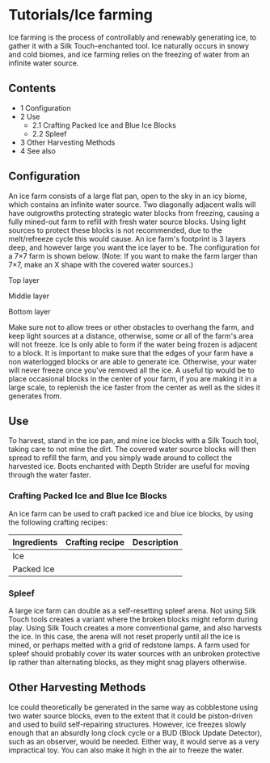# Tutorials/Ice farming
Ice farming is the process of controllably and renewably generating ice, to gather it with a Silk Touch-enchanted tool. Ice naturally occurs in snowy and cold biomes, and ice farming relies on the freezing of water from an infinite water source.

## Contents
- 1 Configuration
- 2 Use
	- 2.1 Crafting Packed Ice and Blue Ice Blocks
	- 2.2 Spleef
- 3 Other Harvesting Methods
- 4 See also

## Configuration
An ice farm consists of a large flat pan, open to the sky in an icy biome, which contains an infinite water source. Two diagonally adjacent walls will have outgrowths protecting strategic water blocks from freezing, causing a fully mined-out farm to refill with fresh water source blocks. Using light sources to protect these blocks is not recommended, due to the melt/refreeze cycle this would cause. An ice farm's footprint is 3 layers deep, and however large you want the ice layer to be. The configuration for a 7×7 farm is shown below. (Note: If you want to make the farm larger than 7×7, make an X shape with the covered water sources.)

Top layer





















































Middle layer



































































































Bottom layer










































































Make sure not to allow trees or other obstacles to overhang the farm, and keep light sources at a distance, otherwise, some or all of the farm's area will not freeze. Ice Is only able to form if the water being frozen is adjacent to a block. It is important to make sure that the edges of your farm have a non waterlogged blocks or are able to generate ice. Otherwise, your water will never freeze once you've removed all the ice. A useful tip would be to place occasional blocks in the center of your farm, if you are making it in a large scale, to replenish the ice faster from the center as well as the sides it generates from.

## Use
To harvest, stand in the ice pan, and mine ice blocks with a Silk Touch tool, taking care to not mine the dirt. The covered water source blocks will then spread to refill the farm, and you simply wade around to collect the harvested ice. Boots enchanted with Depth Strider are useful for moving through the water faster.

### Crafting Packed Ice and Blue Ice Blocks
An ice farm can be used to craft packed ice and blue ice blocks, by using the following crafting recipes:

| Ingredients | Crafting recipe | Description |
|-------------|-----------------|-------------|
| Ice         |                 |             |
| Packed Ice  |                 |             |

### Spleef
A large ice farm can double as a self-resetting spleef arena. Not using Silk Touch tools creates a variant where the broken blocks might reform during play. Using Silk Touch creates a more conventional game, and also harvests the ice. In this case, the arena will not reset properly until all the ice is mined, or perhaps melted with a grid of redstone lamps. A farm used for spleef should probably cover its water sources with an unbroken protective lip rather than alternating blocks, as they might snag players otherwise.

## Other Harvesting Methods
Ice could theoretically be generated in the same way as cobblestone using two water source blocks, even to the extent that it could be piston-driven and used to build self-repairing structures. However, ice freezes slowly enough that an absurdly long clock cycle or a BUD (Block Update Detector), such as an observer, would be needed. Either way, it would serve as a very impractical toy. You can also make it high in the air to freeze the water.


